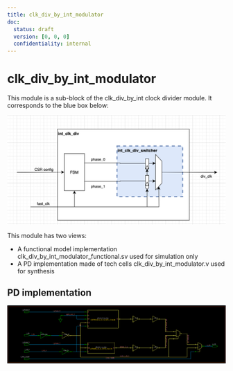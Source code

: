 ```yaml
---
title: clk_div_by_int_modulator
doc:
  status: draft
  version: [0, 0, 0]
  confidentiality: internal
---
```


# clk_div_by_int_modulator

This module is a sub-block of the clk_div_by_int clock divider module. It corresponds to the blue box below:

![int_clk_div](img/int_clk_div.png)

This module has two views:
- A functional model implementation clk_div_by_int_modulator_functional.sv used for simulation only
- A PD implementation made of tech cells clk_div_by_int_modulator.v used for synthesis

## PD implementation

![clk_div_by_int_modulator](img/clk_div_by_int_modulator.png)
